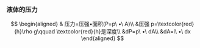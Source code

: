 ### 液体的压力

$$
\begin{aligned} &
压力=压强•面积(P=p\ •\ A)\\
&压强 p=\textcolor{red}{h}\rho g\qquad \textcolor{red}{h}是深度\\
&dP=p\ •\ dA\\
&dA=l\ •\ dx
\end{aligned}
$$
